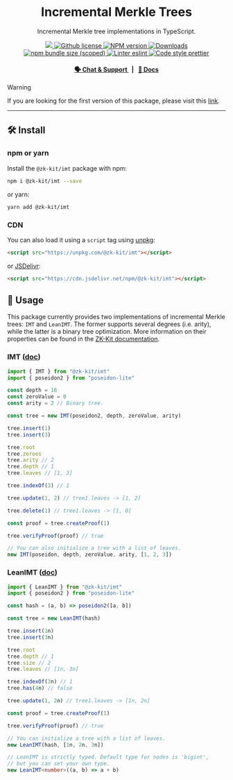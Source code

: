 <p align="center">
    <h1 align="center">
        Incremental Merkle Trees
    </h1>
    <p align="center">Incremental Merkle tree implementations in TypeScript.</p>
</p>

<p align="center">
    <a href="https://github.com/privacy-scaling-explorations/zk-kit">
        <img src="https://img.shields.io/badge/project-zk--kit-blue.svg?style=flat-square">
    </a>
    <a href="https://github.com/privacy-scaling-explorations/zk-kit/blob/main/LICENSE">
        <img alt="Github license" src="https://img.shields.io/github/license/privacy-scaling-explorations/zk-kit.svg?style=flat-square">
    </a>
    <a href="https://www.npmjs.com/package/@zk-kit/imt">
        <img alt="NPM version" src="https://img.shields.io/npm/v/@zk-kit/imt?style=flat-square" />
    </a>
    <a href="https://npmjs.org/package/@zk-kit/imt">
        <img alt="Downloads" src="https://img.shields.io/npm/dm/@zk-kit/imt.svg?style=flat-square" />
    </a>
    <a href="https://bundlephobia.com/package/@zk-kit/imt">
        <img alt="npm bundle size (scoped)" src="https://img.shields.io/bundlephobia/minzip/@zk-kit/imt" />
    </a>
    <a href="https://eslint.org/">
        <img alt="Linter eslint" src="https://img.shields.io/badge/linter-eslint-8080f2?style=flat-square&logo=eslint" />
    </a>
    <a href="https://prettier.io/">
        <img alt="Code style prettier" src="https://img.shields.io/badge/code%20style-prettier-f8bc45?style=flat-square&logo=prettier" />
    </a>
</p>

<div align="center">
    <h4>
        <a href="https://appliedzkp.org/discord">
            🗣️ Chat &amp; Support
        </a>
        <span>&nbsp;&nbsp;|&nbsp;&nbsp;</span>
        <a href="https://zkkit.pse.dev/modules/_zk_kit_imt.html">
            📘 Docs
        </a>
    </h4>
</div>

> [!WARNING]  
> If you are looking for the first version of this package, please visit this [link](https://github.com/privacy-scaling-explorations/zk-kit/tree/imt-v1/packages/incremental-merkle-tree).

---

## 🛠 Install

### npm or yarn

Install the `@zk-kit/imt` package with npm:

```bash
npm i @zk-kit/imt --save
```

or yarn:

```bash
yarn add @zk-kit/imt
```

### CDN

You can also load it using a `script` tag using [unpkg](https://unpkg.com/):

```html
<script src="https://unpkg.com/@zk-kit/imt"></script>
```

or [JSDelivr](https://www.jsdelivr.com/):

```html
<script src="https://cdn.jsdelivr.net/npm/@zk-kit/imt"></script>
```

## 📜 Usage

This package currently provides two implementations of incremental Merkle trees: `IMT` and `LeanIMT`. The former supports several degrees (i.e. arity), while the latter is a binary tree optimization. More information on their properties can be found in the [ZK-Kit documentation](https://zkkit.pse.dev/modules/_zk_kit_imt.html).

### IMT ([doc](https://zkkit.pse.dev/classes/_zk_kit_imt.IMT.html))

```typescript
import { IMT } from "@zk-kit/imt"
import { poseidon2 } from "poseidon-lite"

const depth = 16
const zeroValue = 0
const arity = 2 // Binary tree.

const tree = new IMT(poseidon2, depth, zeroValue, arity)

tree.insert(1)
tree.insert(3)

tree.root
tree.zeroes
tree.arity // 2
tree.depth // 1
tree.leaves // [1, 3]

tree.indexOf(3) // 1

tree.update(1, 2) // tree1.leaves -> [1, 2]

tree.delete(1) // tree1.leaves -> [1, 0]

const proof = tree.createProof(1)

tree.verifyProof(proof) // true

// You can also initialize a tree with a list of leaves.
new IMT(poseidon, depth, zeroValue, arity, [1, 2, 3])
```

### LeanIMT ([doc](https://zkkit.pse.dev/classes/_zk_kit_lean-imt.LeanIMT.html))

```typescript
import { LeanIMT } from "@zk-kit/imt"
import { poseidon2 } from "poseidon-lite"

const hash = (a, b) => poseidon2([a, b])

const tree = new LeanIMT(hash)

tree.insert(1n)
tree.insert(3n)

tree.root
tree.depth // 1
tree.size // 2
tree.leaves // [1n, 3n]

tree.indexOf(3n) // 1
tree.has(4n) // false

tree.update(1, 2n) // tree1.leaves -> [1n, 2n]

const proof = tree.createProof(1)

tree.verifyProof(proof) // true

// You can initialize a tree with a list of leaves.
new LeanIMT(hash, [1n, 2n, 3n])

// LeanIMT is strictly typed. Default type for nodes is 'bigint',
// but you can set your own type.
new LeanIMT<number>((a, b) => a + b)
```
